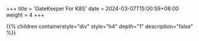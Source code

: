 +++
title = 'GateKeeper For K8S'
date = 2024-03-07T15:00:59+08:00
weight = 4
+++


{{% children containerstyle="div" style="h4" depth="1" description="false" %}}
